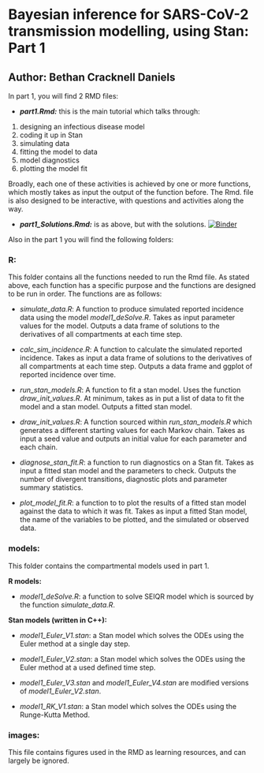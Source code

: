 # Bayesian inference for SARS-CoV-2 transmission modelling, using Stan: Part 1 

## Author: Bethan Cracknell Daniels


In part 1, you will find 2 RMD files:

- ***part1.Rmd:*** this is the main tutorial which talks through: 

 1. designing an infectious disease model
 2. coding it up in Stan 
 3. simulating data 
 4. fitting the model to data
 5. model diagnostics
 6. plotting the model fit
 
 
Broadly, each one of these activities is achieved by one or more functions, which mostly takes as input the output of the function before. The Rmd. file is also designed to be interactive, with questions and activities along the way.

- ***part1_Solutions.Rmd:*** is as above, but with the solutions. [![Binder](https://mybinder.org/badge_logo.svg)](https://mybinder.org/v2/gh/jianlianggao/ReCoDE_IDMS/part_1/feat.RMD-files?urlpath=rstudio)



Also in the part 1 you will find the following folders: 

### R:

This folder contains all the functions needed to run the Rmd file. As stated above, each function has a specific purpose and the functions are designed to be run in order. The functions are as follows: 

- *simulate_data.R*: A function to produce simulated reported incidence data using the model *model1_deSolve.R*. Takes as input parameter values for the model. Outputs a data frame of solutions to the derivatives of all compartments at each time step. 

- *calc_sim_incidence.R*: A function to calculate the simulated reported incidence. Takes as input a data frame of solutions to the derivatives of all compartments at each time step. Outputs a data frame and ggplot of reported incidence over time. 

- *run_stan_models.R*: A function to fit a stan model. Uses the function *draw_init_values.R*. At minimum, takes as in put a list of data to fit the model and a stan model. Outputs a fitted stan model. 

- *draw_init_values.R*: A function sourced within *run_stan_models.R*  which generates a different starting values for each Markov chain. Takes as input a seed value and outputs an initial value for each parameter and each chain. 

- *diagnose_stan_fit.R*: a function to run diagnostics on a Stan fit. Takes as input a fitted  stan model and the parameters to check. Outputs the number of divergent transitions, diagnostic plots and parameter summary statistics. 

- *plot_model_fit.R*: a function to to plot the results of a fitted stan model against the data to which it was fit. Takes as input a fitted Stan model, the name of the variables to be plotted, and the simulated or observed data.

### models:

This folder contains the compartmental models used in part 1. 

**R models:**

- *model1_deSolve.R*: a function to solve SEIQR model which is sourced by the function *simulate_data.R*. 

**Stan models (written in C++):**

- *model1_Euler_V1.stan*: a Stan model which solves the ODEs using the Euler method at a single day step. 

- *model1_Euler_V2.stan*: a Stan model which solves the ODEs using the Euler method at a used defined time step. 

- *model1_Euler_V3.stan* and *model1_Euler_V4.stan* are modified versions of *model1_Euler_V2.stan*.

- *model1_RK_V1.stan*: a Stan model which solves the ODEs using the Runge-Kutta Method. 


### images:


This file contains figures used in the RMD as learning resources, and can largely be ignored. 

